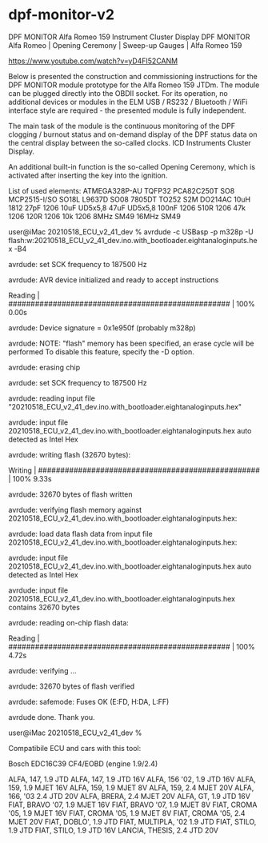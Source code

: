 # dpf-monitor-v2
DPF MONITOR Alfa Romeo 159 Instrument Cluster Display
DPF MONITOR Alfa Romeo | Opening Ceremony | Sweep-up Gauges | Alfa Romeo 159

https://www.youtube.com/watch?v=yD4FI52CANM


Below is presented the construction and commissioning instructions for the DPF MONITOR module prototype for the Alfa Romeo 159 JTDm. The module can be plugged directly into the OBDII socket. For its operation, no additional devices or modules in the ELM USB / RS232 / Bluetooth / WiFi interface style are required - the presented module is fully independent.

The main task of the module is the continuous monitoring of the DPF clogging / burnout status and on-demand display of the DPF status data on the central display between the so-called clocks. ICD Instruments Cluster Display.

An additional built-in function is the so-called Opening Ceremony, which is activated after inserting the key into the ignition.


List of used elements:
ATMEGA328P-AU TQFP32
PCA82C250T SO8
MCP2515-I/SO SO18L
L9637D SO08
7805DT TO252
S2M DO214AC
10uH 1812
27pF 1206
10uF UD5x5,8
47uF UD5x5,8
100nF 1206
510R 1206
47k 1206
120R 1206
10k 1206
8MHz SM49
16MHz SM49


user@iMac 20210518_ECU_v2_41_dev % avrdude -c USBasp -p m328p -U flash:w:20210518_ECU_v2_41_dev.ino.with_bootloader.eightanaloginputs.hex -B4

avrdude: set SCK frequency to 187500 Hz

avrdude: AVR device initialized and ready to accept instructions

Reading | ################################################## | 100% 0.00s

avrdude: Device signature = 0x1e950f (probably m328p)

avrdude: NOTE: "flash" memory has been specified, an erase cycle will be performed To disable this feature, specify the -D option.

avrdude: erasing chip

avrdude: set SCK frequency to 187500 Hz

avrdude: reading input file "20210518_ECU_v2_41_dev.ino.with_bootloader.eightanaloginputs.hex"

avrdude: input file 20210518_ECU_v2_41_dev.ino.with_bootloader.eightanaloginputs.hex auto detected as Intel Hex

avrdude: writing flash (32670 bytes):

Writing | ################################################## | 100% 9.33s

avrdude: 32670 bytes of flash written

avrdude: verifying flash memory against 20210518_ECU_v2_41_dev.ino.with_bootloader.eightanaloginputs.hex:

avrdude: load data flash data from input file 20210518_ECU_v2_41_dev.ino.with_bootloader.eightanaloginputs.hex:

avrdude: input file 20210518_ECU_v2_41_dev.ino.with_bootloader.eightanaloginputs.hex auto detected as Intel Hex

avrdude: input file 20210518_ECU_v2_41_dev.ino.with_bootloader.eightanaloginputs.hex contains 32670 bytes

avrdude: reading on-chip flash data:

Reading | ################################################## | 100% 4.72s

avrdude: verifying ...

avrdude: 32670 bytes of flash verified

avrdude: safemode: Fuses OK (E:FD, H:DA, L:FF)

avrdude done. Thank you.

user@iMac 20210518_ECU_v2_41_dev %







Compatibile ECU and cars with this tool:

Bosch EDC16C39 CF4/EOBD (engine 1.9/2.4)

ALFA, 147, 1.9 JTD ALFA, 147, 1.9 JTD 16V ALFA, 156 '02, 1.9 JTD 16V ALFA, 159, 1.9 MJET 16V ALFA, 159, 1.9 MJET 8V ALFA, 159, 2.4 MJET 20V ALFA, 166, '03 2.4 JTD 20V ALFA, BRERA, 2.4 MJET 20V ALFA, GT, 1.9 JTD 16V FIAT, BRAVO '07, 1.9 MJET 16V FIAT, BRAVO '07, 1.9 MJET 8V FIAT, CROMA '05, 1.9 MJET 16V FIAT, CROMA '05, 1.9 MJET 8V FIAT, CROMA '05, 2.4 MJET 20V FIAT, DOBLO', 1.9 JTD FIAT, MULTIPLA, '02 1.9 JTD FIAT, STILO, 1.9 JTD FIAT, STILO, 1.9 JTD 16V LANCIA, THESIS, 2.4 JTD 20V
